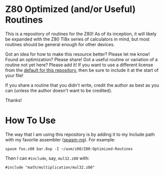 # Z80 Optimized (and/or Useful) Routines

This is a repository of routines for the Z80!
As of its inception, it will likely be expanded with the Z80 TI8x series of calculators in mind, but most routines should be general enough for other devices.

Got an idea for how to make this resource better? Please let me know!
Found an optimization? Please share!
Got a useful routine or variation of a routine not yet here? Please add it!
If you want to use a different license from the [default for this repository](LICENSE.md),
then be sure to include it at the start of your file!

If you share a routine that you didn't write, credit the author as best as you can (unless the author doesn't want to be credited).

Thanks!

# How To Use
The way that I am using this repository is by adding it to my Include path with my favorite assembler ([spasm-ng](https://github.com/alberthdev/spasm-ng)). For example:

```
spasm foo.z80 bar.8xp -I ~/asm/z80/Z80-Optimized-Routines
```
Then I can `#include`, say, `mul32.z80` with:
```
#include "math/multiplication/mul32.z80"
```
